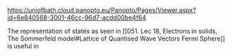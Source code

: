 https://uniofbath.cloud.panopto.eu/Panopto/Pages/Viewer.aspx?id=6e840568-3001-46cc-96d7-acdd00be4f64

The representation of states as seen in [[051. Lec 18, Electrons in solids, The Sommerfeld model#Lattice of Quantised Wave Vectors Fermi Sphere]] is useful in 